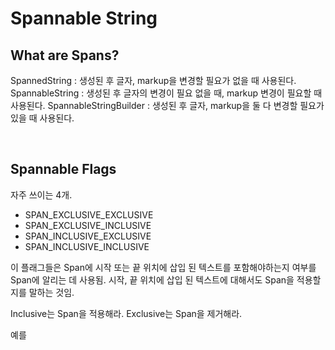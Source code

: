 
# Spannable String


## What are Spans?

SpannedString : 생성된 후 글자, markup을 변경할 필요가 없을 때 사용된다.
SpannableString : 생성된 후 글자의 변경이 필요 없을 때, markup 변경이 필요할 때 사용된다.
SpannableStringBuilder : 생성된 후 글자, markup을 둘 다 변경할 필요가 있을 때 사용된다.


<br/>


## Spannable Flags

자주 쓰이는 4개.
 - SPAN_EXCLUSIVE_EXCLUSIVE
 - SPAN_EXCLUSIVE_INCLUSIVE
 - SPAN_INCLUSIVE_EXCLUSIVE
 - SPAN_INCLUSIVE_INCLUSIVE

이 플래그들은 Span에 시작 또는 끝 위치에 삽입 된 텍스트를 포함해야하는지 여부를 Span에 알리는 데 사용됨. 
시작, 끝 위치에 삽입 된 텍스트에 대해서도 Span을 적용할지를 말하는 것임.
 
Inclusive는 Span을 적용해라.
Exclusive는 Span을 제거해라.


예를 
